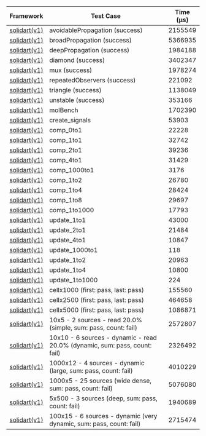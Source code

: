 | Framework | Test Case | Time (μs) |
| --- | --- | --- |
| [solidart(v1)](https://github.com/nank1ro/solidart) | avoidablePropagation (success) | 2155549 |
| [solidart(v1)](https://github.com/nank1ro/solidart) | broadPropagation (success) | 5366935 |
| [solidart(v1)](https://github.com/nank1ro/solidart) | deepPropagation (success) | 1984188 |
| [solidart(v1)](https://github.com/nank1ro/solidart) | diamond (success) | 3402347 |
| [solidart(v1)](https://github.com/nank1ro/solidart) | mux (success) | 1978274 |
| [solidart(v1)](https://github.com/nank1ro/solidart) | repeatedObservers (success) | 221092 |
| [solidart(v1)](https://github.com/nank1ro/solidart) | triangle (success) | 1138049 |
| [solidart(v1)](https://github.com/nank1ro/solidart) | unstable (success) | 353166 |
| [solidart(v1)](https://github.com/nank1ro/solidart) | molBench | 1702390 |
| [solidart(v1)](https://github.com/nank1ro/solidart) | create_signals | 53903 |
| [solidart(v1)](https://github.com/nank1ro/solidart) | comp_0to1 | 22228 |
| [solidart(v1)](https://github.com/nank1ro/solidart) | comp_1to1 | 32742 |
| [solidart(v1)](https://github.com/nank1ro/solidart) | comp_2to1 | 39236 |
| [solidart(v1)](https://github.com/nank1ro/solidart) | comp_4to1 | 31429 |
| [solidart(v1)](https://github.com/nank1ro/solidart) | comp_1000to1 | 3176 |
| [solidart(v1)](https://github.com/nank1ro/solidart) | comp_1to2 | 26780 |
| [solidart(v1)](https://github.com/nank1ro/solidart) | comp_1to4 | 28424 |
| [solidart(v1)](https://github.com/nank1ro/solidart) | comp_1to8 | 29697 |
| [solidart(v1)](https://github.com/nank1ro/solidart) | comp_1to1000 | 17793 |
| [solidart(v1)](https://github.com/nank1ro/solidart) | update_1to1 | 43000 |
| [solidart(v1)](https://github.com/nank1ro/solidart) | update_2to1 | 21484 |
| [solidart(v1)](https://github.com/nank1ro/solidart) | update_4to1 | 10847 |
| [solidart(v1)](https://github.com/nank1ro/solidart) | update_1000to1 | 118 |
| [solidart(v1)](https://github.com/nank1ro/solidart) | update_1to2 | 20963 |
| [solidart(v1)](https://github.com/nank1ro/solidart) | update_1to4 | 10800 |
| [solidart(v1)](https://github.com/nank1ro/solidart) | update_1to1000 | 224 |
| [solidart(v1)](https://github.com/nank1ro/solidart) | cellx1000 (first: pass, last: pass) | 155560 |
| [solidart(v1)](https://github.com/nank1ro/solidart) | cellx2500 (first: pass, last: pass) | 464658 |
| [solidart(v1)](https://github.com/nank1ro/solidart) | cellx5000 (first: pass, last: pass) | 1086871 |
| [solidart(v1)](https://github.com/nank1ro/solidart) | 10x5 - 2 sources - read 20.0% (simple, sum: pass, count: fail) | 2572807 |
| [solidart(v1)](https://github.com/nank1ro/solidart) | 10x10 - 6 sources - dynamic - read 20.0% (dynamic, sum: pass, count: fail) | 2326492 |
| [solidart(v1)](https://github.com/nank1ro/solidart) | 1000x12 - 4 sources - dynamic (large, sum: pass, count: fail) | 4010229 |
| [solidart(v1)](https://github.com/nank1ro/solidart) | 1000x5 - 25 sources (wide dense, sum: pass, count: fail) | 5076080 |
| [solidart(v1)](https://github.com/nank1ro/solidart) | 5x500 - 3 sources (deep, sum: pass, count: fail) | 1940689 |
| [solidart(v1)](https://github.com/nank1ro/solidart) | 100x15 - 6 sources - dynamic (very dynamic, sum: pass, count: fail) | 2715474 |
